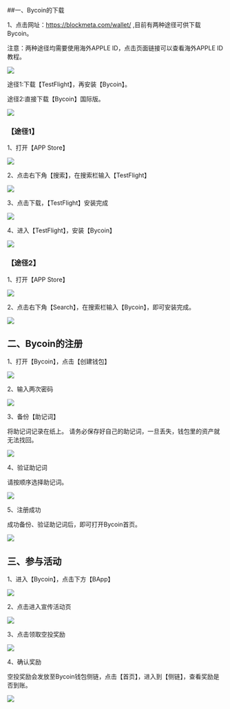 ##一、Bycoin的下载

1、点击网址：https://blockmeta.com/wallet/ ,目前有两种途径可供下载Bycoin。

注意：两种途径均需要使用海外APPLE ID，点击页面链接可以查看海外APPLE ID教程。

![](../images/notify/animal/animal1.png)

途径1:下载【TestFlight】，再安装【Bycoin】。

途径2:直接下载【Bycoin】国际版。

![](../images/notify/animal/animal2.png)

### 【途径1】

1、打开【APP Store】

![](../images/notify/animal/animal3.png)

2、点击右下角【搜索】，在搜索栏输入【TestFlight】

![](../images/notify/animal/animal4.png)

3、点击下载，【TestFlight】安装完成

![](../images/notify/animal/animal5.png)

4、进入【TestFlight】，安装【Bycoin】

![](../images/notify/animal/animal6.png)

### 【途径2】

1、打开【APP Store】

![](../images/notify/animal/animal7.png)

2、点击右下角【Search】，在搜索栏输入【Bycoin】，即可安装完成。

![](../images/notify/animal/animal8.png)

## 二、Bycoin的注册

1、打开【Bycoin】，点击【创建钱包】

![](../images/notify/animal/animal9.png)

2、输入两次密码

![](../images/notify/animal/animal10.png)

3、备份【助记词】

将助记词记录在纸上。
请务必保存好自己的助记词，一旦丢失，钱包里的资产就无法找回。

![](../images/notify/animal/animal11.png)

4、验证助记词

请按顺序选择助记词。

![](../images/notify/animal/animal12.png)

5、注册成功

成功备份、验证助记词后，即可打开Bycoin首页。

![](../images/notify/animal/animal13.png)

## 三、参与活动

1、进入【Bycoin】，点击下方【BApp】

![](../images/notify/animal/animal14.png)

2、点击进入宣传活动页

![](../images/notify/animal/animal15.png)

3、点击领取空投奖励

![](../images/notify/animal/animal16.png)

4、确认奖励

空投奖励会发放至Bycoin钱包侧链，点击【首页】，进入到【侧链】，查看奖励是否到账。

![](../images/notify/animal/animal17.png)
